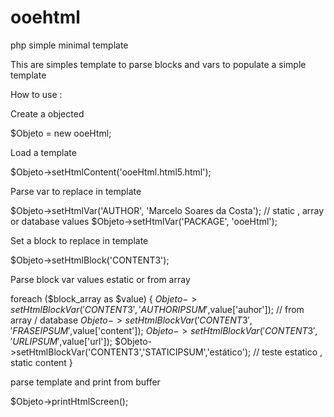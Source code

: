 # ooehtml
php simple minimal template

This are simples template to parse blocks and vars to populate a simple template

How to use :

Create a objected

$Objeto = new ooeHtml;

Load a template

$Objeto->setHtmlContent('ooeHtml.html5.html');

Parse var to replace in template

$Objeto->setHtmlVar('AUTHOR', 'Marcelo Soares da Costa'); // static , array or database values
$Objeto->setHtmlVar('PACKAGE', 'ooeHtml');

Set a block to replace in template

$Objeto->setHtmlBlock('CONTENT3');

Parse block var values estatic or from array 

foreach ($block_array as $value)
{
	$Objeto->setHtmlBlockVar('CONTENT3','AUTHORIPSUM',$value['auhor']); // from array / database
	$Objeto->setHtmlBlockVar('CONTENT3','FRASEIPSUM',$value['content']);
	$Objeto->setHtmlBlockVar('CONTENT3','URLIPSUM',$value['url']);
	$Objeto->setHtmlBlockVar('CONTENT3','STATICIPSUM','estático'); // teste estatico , static content
}

parse template and print from buffer

$Objeto->printHtmlScreen();
